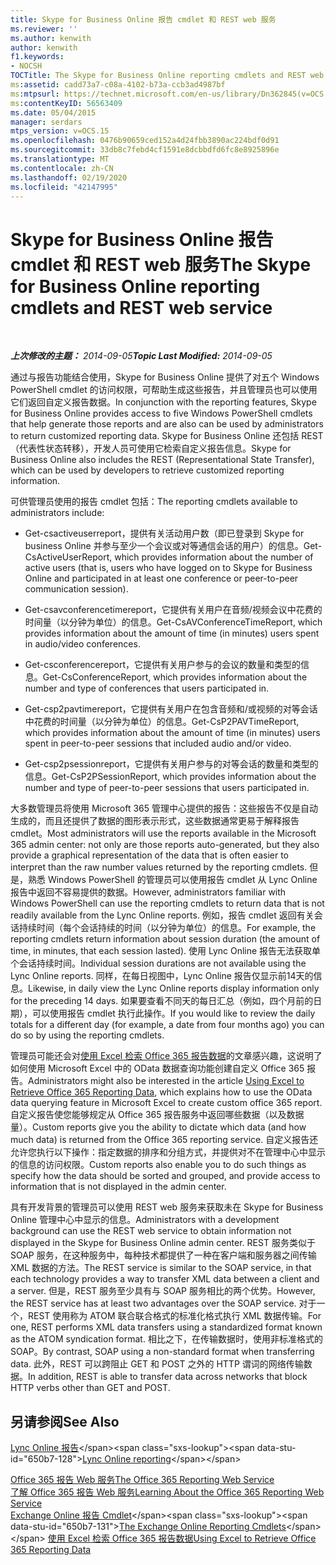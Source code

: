 ```yaml
---
title: Skype for Business Online 报告 cmdlet 和 REST web 服务
ms.reviewer: ''
ms.author: kenwith
author: kenwith
f1.keywords:
- NOCSH
TOCTitle: The Skype for Business Online reporting cmdlets and REST web service
ms:assetid: cadd73a7-c08a-4102-b73a-ccb3ad4987bf
ms:mtpsurl: https://technet.microsoft.com/en-us/library/Dn362845(v=OCS.15)
ms:contentKeyID: 56563409
ms.date: 05/04/2015
manager: serdars
mtps_version: v=OCS.15
ms.openlocfilehash: 0476b90659ced152a4d24fbb3890ac224bdf0d91
ms.sourcegitcommit: 33db8c7febd4cf1591e8dcbbdfd6fc8e8925896e
ms.translationtype: MT
ms.contentlocale: zh-CN
ms.lasthandoff: 02/19/2020
ms.locfileid: "42147995"
---
```

<div data-xmlns="http://www.w3.org/1999/xhtml">

<div class="topic" data-xmlns="http://www.w3.org/1999/xhtml" data-msxsl="urn:schemas-microsoft-com:xslt" data-cs="http://msdn.microsoft.com/">

<div data-asp="https://msdn2.microsoft.com/asp">

# <a name="the-skype-for-business-online-reporting-cmdlets-and-rest-web-service"></a><span data-ttu-id="650b7-102">Skype for Business Online 报告 cmdlet 和 REST web 服务</span><span class="sxs-lookup"><span data-stu-id="650b7-102">The Skype for Business Online reporting cmdlets and REST web service</span></span>

</div>

<div id="mainSection">

<div id="mainBody">

<span> </span>

<span data-ttu-id="650b7-103">_**上次修改的主题：** 2014-09-05_</span><span class="sxs-lookup"><span data-stu-id="650b7-103">_**Topic Last Modified:** 2014-09-05_</span></span>

<span data-ttu-id="650b7-104">通过与报告功能结合使用，Skype for Business Online 提供了对五个 Windows PowerShell cmdlet 的访问权限，可帮助生成这些报告，并且管理员也可以使用它们返回自定义报告数据。</span><span class="sxs-lookup"><span data-stu-id="650b7-104">In conjunction with the reporting features, Skype for Business Online provides access to five Windows PowerShell cmdlets that help generate those reports and are also can be used by administrators to return customized reporting data.</span></span> <span data-ttu-id="650b7-105">Skype for Business Online 还包括 REST （代表性状态转移），开发人员可使用它检索自定义报告信息。</span><span class="sxs-lookup"><span data-stu-id="650b7-105">Skype for Business Online also includes the REST (Representational State Transfer), which can be used by developers to retrieve customized reporting information.</span></span>

<span data-ttu-id="650b7-106">可供管理员使用的报告 cmdlet 包括：</span><span class="sxs-lookup"><span data-stu-id="650b7-106">The reporting cmdlets available to administrators include:</span></span>

  - <span data-ttu-id="650b7-107">Get-csactiveuserreport，提供有关活动用户数（即已登录到 Skype for business Online 并参与至少一个会议或对等通信会话的用户）的信息。</span><span class="sxs-lookup"><span data-stu-id="650b7-107">Get-CsActiveUserReport, which provides information about the number of active users (that is, users who have logged on to Skype for Business Online and participated in at least one conference or peer-to-peer communication session).</span></span>

  - <span data-ttu-id="650b7-108">Get-csavconferencetimereport，它提供有关用户在音频/视频会议中花费的时间量（以分钟为单位）的信息。</span><span class="sxs-lookup"><span data-stu-id="650b7-108">Get-CsAVConferenceTimeReport, which provides information about the amount of time (in minutes) users spent in audio/video conferences.</span></span>

  - <span data-ttu-id="650b7-109">Get-csconferencereport，它提供有关用户参与的会议的数量和类型的信息。</span><span class="sxs-lookup"><span data-stu-id="650b7-109">Get-CsConferenceReport, which provides information about the number and type of conferences that users participated in.</span></span>

  - <span data-ttu-id="650b7-110">Get-csp2pavtimereport，它提供有关用户在包含音频和/或视频的对等会话中花费的时间量（以分钟为单位）的信息。</span><span class="sxs-lookup"><span data-stu-id="650b7-110">Get-CsP2PAVTimeReport, which provides information about the amount of time (in minutes) users spent in peer-to-peer sessions that included audio and/or video.</span></span>

  - <span data-ttu-id="650b7-111">Get-csp2psessionreport，它提供有关用户参与的对等会话的数量和类型的信息。</span><span class="sxs-lookup"><span data-stu-id="650b7-111">Get-CsP2PSessionReport, which provides information about the number and type of peer-to-peer sessions that users participated in.</span></span>

<span data-ttu-id="650b7-112">大多数管理员将使用 Microsoft 365 管理中心提供的报告：这些报告不仅是自动生成的，而且还提供了数据的图形表示形式，这些数据通常更易于解释报告 cmdlet。</span><span class="sxs-lookup"><span data-stu-id="650b7-112">Most administrators will use the reports available in the Microsoft 365 admin center: not only are those reports auto-generated, but they also provide a graphical representation of the data that is often easier to interpret than the raw number values returned by the reporting cmdlets.</span></span> <span data-ttu-id="650b7-113">但是，熟悉 Windows PowerShell 的管理员可以使用报告 cmdlet 从 Lync Online 报告中返回不容易提供的数据。</span><span class="sxs-lookup"><span data-stu-id="650b7-113">However, administrators familiar with Windows PowerShell can use the reporting cmdlets to return data that is not readily available from the Lync Online reports.</span></span> <span data-ttu-id="650b7-114">例如，报告 cmdlet 返回有关会话持续时间（每个会话持续的时间（以分钟为单位）的信息。</span><span class="sxs-lookup"><span data-stu-id="650b7-114">For example, the reporting cmdlets return information about session duration (the amount of time, in minutes, that each session lasted).</span></span> <span data-ttu-id="650b7-115">使用 Lync Online 报告无法获取单个会话持续时间。</span><span class="sxs-lookup"><span data-stu-id="650b7-115">Individual session durations are not available using the Lync Online reports.</span></span> <span data-ttu-id="650b7-116">同样，在每日视图中，Lync Online 报告仅显示前14天的信息。</span><span class="sxs-lookup"><span data-stu-id="650b7-116">Likewise, in daily view the Lync Online reports display information only for the preceding 14 days.</span></span> <span data-ttu-id="650b7-117">如果要查看不同天的每日汇总（例如，四个月前的日期），可以使用报告 cmdlet 执行此操作。</span><span class="sxs-lookup"><span data-stu-id="650b7-117">If you would like to review the daily totals for a different day (for example, a date from four months ago) you can do so by using the reporting cmdlets.</span></span>

<span data-ttu-id="650b7-118">管理员可能还会对[使用 Excel 检索 Office 365 报告数据](http://msdn.microsoft.com/library/dn781442.aspx)的文章感兴趣，这说明了如何使用 Microsoft Excel 中的 OData 数据查询功能创建自定义 Office 365 报告。</span><span class="sxs-lookup"><span data-stu-id="650b7-118">Administrators might also be interested in the article [Using Excel to Retrieve Office 365 Reporting Data](http://msdn.microsoft.com/library/dn781442.aspx), which explains how to use the OData data querying feature in Microsoft Excel to create custom office 365 report.</span></span> <span data-ttu-id="650b7-119">自定义报告使您能够规定从 Office 365 报告服务中返回哪些数据（以及数据量）。</span><span class="sxs-lookup"><span data-stu-id="650b7-119">Custom reports give you the ability to dictate which data (and how much data) is returned from the Office 365 reporting service.</span></span> <span data-ttu-id="650b7-120">自定义报告还允许您执行以下操作：指定数据的排序和分组方式，并提供对不在管理中心中显示的信息的访问权限。</span><span class="sxs-lookup"><span data-stu-id="650b7-120">Custom reports also enable you to do such things as specify how the data should be sorted and grouped, and provide access to information that is not displayed in the admin center.</span></span>

<span data-ttu-id="650b7-121">具有开发背景的管理员可以使用 REST web 服务来获取未在 Skype for Business Online 管理中心中显示的信息。</span><span class="sxs-lookup"><span data-stu-id="650b7-121">Administrators with a development background can use the REST web service to obtain information not displayed in the Skype for Business Online admin center.</span></span> <span data-ttu-id="650b7-122">REST 服务类似于 SOAP 服务，在这种服务中，每种技术都提供了一种在客户端和服务器之间传输 XML 数据的方法。</span><span class="sxs-lookup"><span data-stu-id="650b7-122">The REST service is similar to the SOAP service, in that each technology provides a way to transfer XML data between a client and a server.</span></span> <span data-ttu-id="650b7-123">但是，REST 服务至少具有与 SOAP 服务相比的两个优势。</span><span class="sxs-lookup"><span data-stu-id="650b7-123">However, the REST service has at least two advantages over the SOAP service.</span></span> <span data-ttu-id="650b7-124">对于一个，REST 使用称为 ATOM 联合联合格式的标准化格式执行 XML 数据传输。</span><span class="sxs-lookup"><span data-stu-id="650b7-124">For one, REST performs XML data transfers using a standardized format known as the ATOM syndication format.</span></span> <span data-ttu-id="650b7-125">相比之下，在传输数据时，使用非标准格式的 SOAP。</span><span class="sxs-lookup"><span data-stu-id="650b7-125">By contrast, SOAP using a non-standard format when transferring data.</span></span> <span data-ttu-id="650b7-126">此外，REST 可以跨阻止 GET 和 POST 之外的 HTTP 谓词的网络传输数据。</span><span class="sxs-lookup"><span data-stu-id="650b7-126">In addition, REST is able to transfer data across networks that block HTTP verbs other than GET and POST.</span></span>

<div>

## <a name="see-also"></a><span data-ttu-id="650b7-127">另请参阅</span><span class="sxs-lookup"><span data-stu-id="650b7-127">See Also</span></span>


<span data-ttu-id="650b7-128">[Lync Online 报告](https://technet.microsoft.com/library/dn362827\(v=ocs.15\))</span><span class="sxs-lookup"><span data-stu-id="650b7-128">[Lync Online reporting](https://technet.microsoft.com/library/dn362827\(v=ocs.15\))</span></span>  


[<span data-ttu-id="650b7-129">Office 365 报告 Web 服务</span><span class="sxs-lookup"><span data-stu-id="650b7-129">The Office 365 Reporting Web Service</span></span>](http://msdn.microsoft.com/library/office/jj984325.aspx)  
[<span data-ttu-id="650b7-130">了解 Office 365 报告 Web 服务</span><span class="sxs-lookup"><span data-stu-id="650b7-130">Learning About the Office 365 Reporting Web Service</span></span>](http://msdn.microsoft.com/library/office/jj984321.aspx)  
<span data-ttu-id="650b7-131">[Exchange Online 报告 Cmdlet](https://technet.microsoft.com/library/jj200780\(v=exchg.150\).aspx)</span><span class="sxs-lookup"><span data-stu-id="650b7-131">[The Exchange Online Reporting Cmdlets](https://technet.microsoft.com/library/jj200780\(v=exchg.150\).aspx)</span></span>  
[<span data-ttu-id="650b7-132">使用 Excel 检索 Office 365 报告数据</span><span class="sxs-lookup"><span data-stu-id="650b7-132">Using Excel to Retrieve Office 365 Reporting Data</span></span>](http://msdn.microsoft.com/library/dn781442.aspx)  
  

</div>

</div>

<span> </span>

</div>

</div>

</div>


